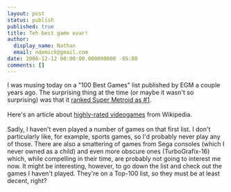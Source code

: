 ```yaml
---
layout: post
status: publish
published: true
title: Teh best game evar!
author:
  display_name: Nathan
  email: ndemick@gmail.com
date: 2006-12-12 00:00:00.000000000 -05:00
comments: []
---
```

I was musing today on a "100 Best Games" list published by EGM a couple years ago. The surprising thing at the time (or maybe it wasn't so surprising) was that it <a href="http://web.archive.org/web/20030611191341/http%3A//gamers.com/feature/egmtop100/index.jsp">ranked Super Metroid as #1</a>.
<br /><br />
Here's an article about <a href="http://en.wikipedia.org/wiki/Computer_and_video_games_that_have_been_considered_the_greatest_ever">highly-rated videogames</a> from Wikipedia. 
<br /><br />
Sadly, I haven't even played a number of games on that first list. I don't particularly like, for example, sports games, so I'd probably never play any of those. There are also a smattering of games from Sega consoles (which I never owned as a child) and even more obscure ones (TurboGrafix-16) which, while compelling in their time, are probably not going to interest me now. It might be interesting, however, to go down the list and check out the games I haven't played. They're on a Top-100 list, so they must be at least decent, right?